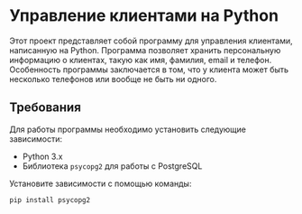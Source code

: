 # Управление клиентами на Python

Этот проект представляет собой программу для управления клиентами, написанную на Python. 
Программа позволяет хранить персональную информацию о клиентах, такую как имя, фамилия, email и телефон. 
Особенность программы заключается в том, что у клиента может быть несколько телефонов или вообще не быть ни одного.

## Требования

Для работы программы необходимо установить следующие зависимости:

- Python 3.x
- Библиотека `psycopg2` для работы с PostgreSQL

Установите зависимости с помощью команды:

```bash
pip install psycopg2